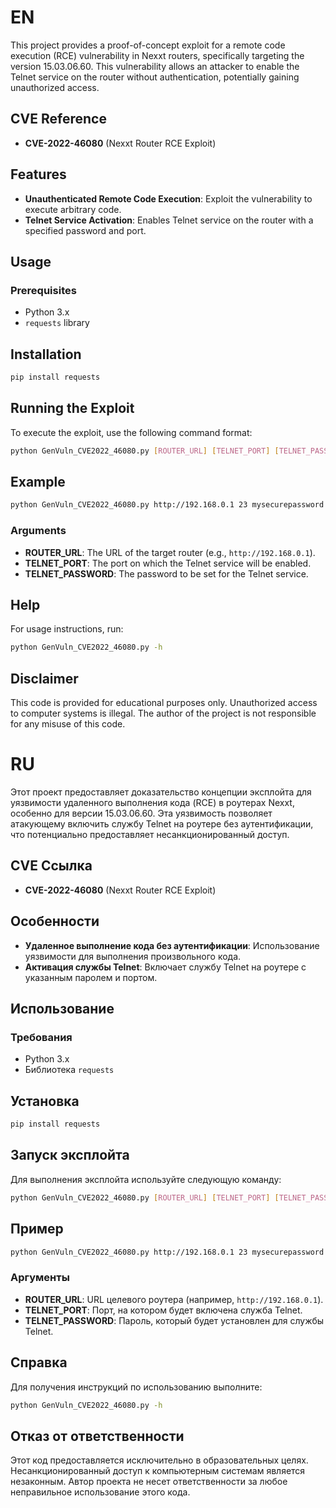 # EN
This project provides a proof-of-concept exploit for a remote code execution (RCE) vulnerability in Nexxt routers, specifically targeting the version 15.03.06.60. This vulnerability allows an attacker to enable the Telnet service on the router without authentication, potentially gaining unauthorized access.

## CVE Reference
 - **CVE-2022-46080** (Nexxt Router RCE Exploit)

## Features
- **Unauthenticated Remote Code Execution**: Exploit the vulnerability to execute arbitrary code.
- **Telnet Service Activation**: Enables Telnet service on the router with a specified password and port.

## Usage
### Prerequisites
- Python 3.x
- `requests` library

## Installation
```bash
pip install requests
```
## Running the Exploit
To execute the exploit, use the following command format:
```bash
python GenVuln_CVE2022_46080.py [ROUTER_URL] [TELNET_PORT] [TELNET_PASSWORD]
```
## Example
```bash
python GenVuln_CVE2022_46080.py http://192.168.0.1 23 mysecurepassword
```
### Arguments
- **ROUTER_URL**: The URL of the target router (e.g., `http://192.168.0.1`).
- **TELNET_PORT**: The port on which the Telnet service will be enabled.
- **TELNET_PASSWORD**: The password to be set for the Telnet service.

## Help
For usage instructions, run:
```bash
python GenVuln_CVE2022_46080.py -h
```
## Disclaimer
This code is provided for educational purposes only. Unauthorized access to computer systems is illegal. The author of the project is not responsible for any misuse of this code.

# RU
Этот проект предоставляет доказательство концепции эксплойта для уязвимости удаленного выполнения кода (RCE) в роутерах Nexxt, особенно для версии 15.03.06.60. Эта уязвимость позволяет атакующему включить службу Telnet на роутере без аутентификации, что потенциально предоставляет несанкционированный доступ.

## CVE Ссылка
- **CVE-2022-46080** (Nexxt Router RCE Exploit)

## Особенности
- **Удаленное выполнение кода без аутентификации**: Использование уязвимости для выполнения произвольного кода.
- **Активация службы Telnet**: Включает службу Telnet на роутере с указанным паролем и портом.

## Использование
### Требования
- Python 3.x
- Библиотека `requests`

## Установка
```bash
pip install requests
```
## Запуск эксплойта
Для выполнения эксплойта используйте следующую команду:
```bash
python GenVuln_CVE2022_46080.py [ROUTER_URL] [TELNET_PORT] [TELNET_PASSWORD]
```
## Пример
```bash
python GenVuln_CVE2022_46080.py http://192.168.0.1 23 mysecurepassword
```
### Аргументы
- **ROUTER_URL**: URL целевого роутера (например, `http://192.168.0.1`).
- **TELNET_PORT**: Порт, на котором будет включена служба Telnet.
- **TELNET_PASSWORD**: Пароль, который будет установлен для службы Telnet. 

## Справка
Для получения инструкций по использованию выполните:
```bash
python GenVuln_CVE2022_46080.py -h
```

## Отказ от ответственности
Этот код предоставляется исключительно в образовательных целях. Несанкционированный доступ к компьютерным системам является незаконным. Автор проекта не несет ответственности за любое неправильное использование этого кода.
